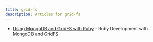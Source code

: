 ```yaml
---
title: grid-fs
description: Articles for grid-fs
---
```


* [Using MongoDB and GridFS with Ruby](/services/mongodb/ruby-mongodb-gridfs.html) - Ruby Development with MongoDB and GridFS

